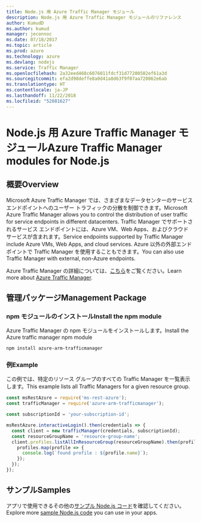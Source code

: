 ```yaml
---
title: Node.js 用 Azure Traffic Manager モジュール
description: Node.js 用 Azure Traffic Manager モジュールのリファレンス
author: KumudD
ms.author: kumud
manager: jeconnoc
ms.date: 07/18/2017
ms.topic: article
ms.prod: azure
ms.technology: azure
ms.devlang: nodejs
ms.service: Traffic Manager
ms.openlocfilehash: 2a32eed460c6076011fdcf31d77200502ef61a3d
ms.sourcegitcommit: efa2d98deffe8a0d41a8d63f9f07aa720862e6ab
ms.translationtype: HT
ms.contentlocale: ja-JP
ms.lasthandoff: 11/22/2018
ms.locfileid: "52081627"
---
```

# <a name="azure-traffic-manager-modules-for-nodejs"></a><span data-ttu-id="a17bf-103">Node.js 用 Azure Traffic Manager モジュール</span><span class="sxs-lookup"><span data-stu-id="a17bf-103">Azure Traffic Manager modules for Node.js</span></span>

## <a name="overview"></a><span data-ttu-id="a17bf-104">概要</span><span class="sxs-lookup"><span data-stu-id="a17bf-104">Overview</span></span>

<span data-ttu-id="a17bf-105">Microsoft Azure Traffic Manager では、さまざまなデータセンターのサービス エンドポイントへのユーザー トラフィックの分散を制御できます。</span><span class="sxs-lookup"><span data-stu-id="a17bf-105">Microsoft Azure Traffic Manager allows you to control the distribution of user traffic for service endpoints in different datacenters.</span></span> <span data-ttu-id="a17bf-106">Traffic Manager でサポートされるサービス エンドポイントには、Azure VM、Web Apps、およびクラウド サービスが含まれます。</span><span class="sxs-lookup"><span data-stu-id="a17bf-106">Service endpoints supported by Traffic Manager include Azure VMs, Web Apps, and cloud services.</span></span> <span data-ttu-id="a17bf-107">Azure 以外の外部エンドポイントで Traffic Manager を使用することもできます。</span><span class="sxs-lookup"><span data-stu-id="a17bf-107">You can also use Traffic Manager with external, non-Azure endpoints.</span></span>

<span data-ttu-id="a17bf-108">Azure Traffic Manager の詳細については、[こちら](https://docs.microsoft.com/azure/traffic-manager/traffic-manager-overview)をご覧ください。</span><span class="sxs-lookup"><span data-stu-id="a17bf-108">Learn more about [Azure Traffic Manager](https://docs.microsoft.com/azure/traffic-manager/traffic-manager-overview).</span></span>

## <a name="management-package"></a><span data-ttu-id="a17bf-109">管理パッケージ</span><span class="sxs-lookup"><span data-stu-id="a17bf-109">Management Package</span></span>

### <a name="install-the-npm-module"></a><span data-ttu-id="a17bf-110">npm モジュールのインストール</span><span class="sxs-lookup"><span data-stu-id="a17bf-110">Install the npm module</span></span>

<span data-ttu-id="a17bf-111">Azure Traffic Manager の npm モジュールをインストールします。</span><span class="sxs-lookup"><span data-stu-id="a17bf-111">Install the Azure traffic manager npm module</span></span>

```bash
npm install azure-arm-trafficmanager
```

### <a name="example"></a><span data-ttu-id="a17bf-112">例</span><span class="sxs-lookup"><span data-stu-id="a17bf-112">Example</span></span>

<span data-ttu-id="a17bf-113">この例では、特定のリソース グループのすべての Traffic Manager を一覧表示します。</span><span class="sxs-lookup"><span data-stu-id="a17bf-113">This example lists all Traffic Managers for a given resource group.</span></span>

```javascript
const msRestAzure = require('ms-rest-azure');
const trafficManager = require('azure-arm-trafficmanager');

const subscriptionId = 'your-subscription-id';

msRestAzure.interactiveLogin().then(credentials => {
  const client = new trafficManager(credentials, subscriptionId);
  const resourceGroupName = 'resource-group-name';
  client.profiles.listAllInResourceGroup(resourceGroupName).then(profiles => {
    profiles.map(profile => {
      console.log(`found profile : ${profile.name}`);
    });
  });
});
```

## <a name="samples"></a><span data-ttu-id="a17bf-114">サンプル</span><span class="sxs-lookup"><span data-stu-id="a17bf-114">Samples</span></span>

<span data-ttu-id="a17bf-115">アプリで使用できるその他の[サンプル Node.js コード](https://azure.microsoft.com/resources/samples/?platform=nodejs)を確認してください。</span><span class="sxs-lookup"><span data-stu-id="a17bf-115">Explore more [sample Node.js code](https://azure.microsoft.com/resources/samples/?platform=nodejs) you can use in your apps.</span></span>
